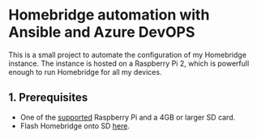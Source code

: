 # Homebridge automation with Ansible and Azure DevOPS

This is a small project to automate the configuration of my Homebridge instance. The instance is hosted on a Raspberry Pi 2, which is powerfull enough to run Homebridge for all my devices. 
## 1. Prerequisites

- One of the [supported](https://github.com/homebridge/homebridge-raspbian-image/wiki/Supported-Raspberry-Pi-Models) Raspberry Pi and a 4GB or larger SD card. 
- Flash Homebridge onto SD [here](https://github.com/homebridge/homebridge-raspbian-image/wiki/Getting-Started).
